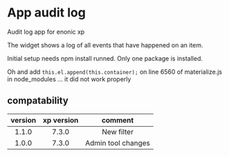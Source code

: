 # App audit log
Audit log app for enonic xp

The widget shows a log of all events that have happened on an item.

Initial setup needs npm install runned. 
Only one package is installed. 

Oh and add `this.el.append(this.container);` on line 6560 of materialize.js in node_modules ... it did not work properly



## compatability

| version   | xp version | comment   |
|:---------:|:----------:|:---------:|
| 1.1.0     | 7.3.0      | New filter |
| 1.0.0     | 7.3.0      | Admin tool changes |
